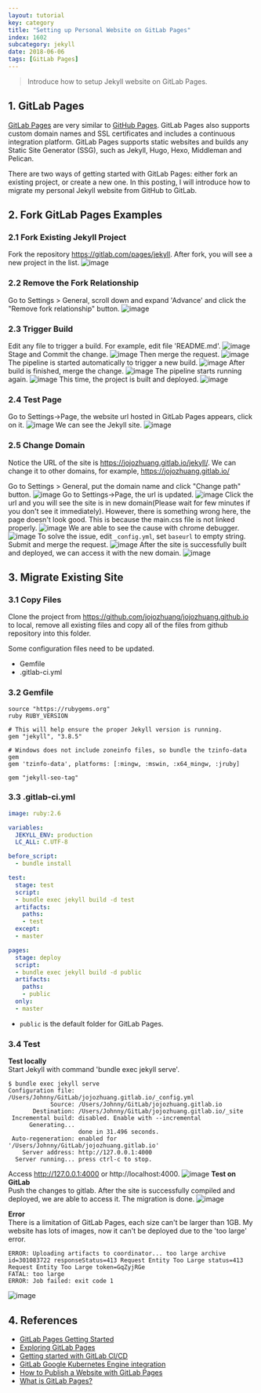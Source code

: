 ```yaml
---
layout: tutorial
key: category
title: "Setting up Personal Website on GitLab Pages"
index: 1602
subcategory: jekyll
date: 2018-06-06
tags: [GitLab Pages]
---
```


> Introduce how to setup Jekyll website on GitLab Pages.

## 1. GitLab Pages
[GitLab Pages](https://about.gitlab.com/product/pages/) are very similar to [GitHub Pages](https://pages.github.com/). GitLab Pages also supports custom domain names and SSL certificates and includes a continuous integration platform. GitLab Pages supports static websites and builds any Static Site Generator (SSG), such as Jekyll, Hugo, Hexo, Middleman and Pelican.

There are two ways of getting started with GitLab Pages: either fork an existing project, or create a new one. In this posting, I will introduce how to migrate my personal Jekyll website from GitHub to GitLab.

## 2. Fork GitLab Pages Examples
### 2.1 Fork Existing Jekyll Project
Fork the repository https://gitlab.com/pages/jekyll. After fork, you will see a new project in the list.
![image](/assets/images/jekyll/1602/fork-jekyll.png)
### 2.2 Remove the Fork Relationship
Go to Settings > General, scroll down and expand 'Advance' and click the "Remove fork relationship" button.
![image](/assets/images/jekyll/1602/remove-fork-relationship.png)
### 2.3 Trigger Build
Edit any file to trigger a build. For example, edit file 'README.md'.
![image](/assets/images/jekyll/1602/edit-readme.png)
Stage and Commit the change.
![image](/assets/images/jekyll/1602/stage-and-commit.png)
Then merge the request.
![image](/assets/images/jekyll/1602/merge-request.png)
The pipeline is started automatically to trigger a new build.
![image](/assets/images/jekyll/1602/pipeline-pending.png)
After build is finished, merge the change.
![image](/assets/images/jekyll/1602/merge-after-build.png)
The pipeline starts running again.
![image](/assets/images/jekyll/1602/pipeline-build.png)
This time, the project is built and deployed.
![image](/assets/images/jekyll/1602/pipeline-deploy.png)
### 2.4 Test Page
Go to Settings->Page, the website url hosted in GitLab Pages appears, click on it.
![image](/assets/images/jekyll/1602/settings-pages.png)
We can see the Jekyll site.
![image](/assets/images/jekyll/1602/test-website.png)
### 2.5 Change Domain
Notice the URL of the site is https://jojozhuang.gitlab.io/jekyll/. We can change it to other domains, for example, https://jojozhuang.gitlab.io/

Go to Settings > General, put the domain name and click "Change path" button.
![image](/assets/images/jekyll/1602/change-path.png)
Go to Settings->Page, the url is updated.
![image](/assets/images/jekyll/1602/domain-changed.png)
Click the url and you will see the site is in new domain(Please wait for few minutes if you don't see it immediately). However, there is something wrong here, the page doesn't look good. This is because the main.css file is not linked properly.
![image](/assets/images/jekyll/1602/new-domain.png)
We are able to see the cause with chrome debugger.
![image](/assets/images/jekyll/1602/main-css.png)
To solve the issue, edit `_config.yml`, set `baseurl` to empty string. Submit and merge the request.
![image](/assets/images/jekyll/1602/change-baseurl.png)
After the site is successfully built and deployed, we can access it with the new domain.
![image](/assets/images/jekyll/1602/test-new-domain.png)

## 3. Migrate Existing Site
### 3.1 Copy Files
Clone the project from https://github.com/jojozhuang/jojozhuang.github.io to local, remove all existing files and copy all of the files from github repository into this folder.

Some configuration files need to be updated.
* Gemfile
* .gitlab-ci.yml

### 3.2 Gemfile
```raw
source "https://rubygems.org"
ruby RUBY_VERSION

# This will help ensure the proper Jekyll version is running.
gem "jekyll", "3.8.5"

# Windows does not include zoneinfo files, so bundle the tzinfo-data gem
gem 'tzinfo-data', platforms: [:mingw, :mswin, :x64_mingw, :jruby]

gem "jekyll-seo-tag"
```
### 3.3 .gitlab-ci.yml
```yml
image: ruby:2.6

variables:
  JEKYLL_ENV: production
  LC_ALL: C.UTF-8

before_script:
  - bundle install

test:
  stage: test
  script:
  - bundle exec jekyll build -d test
  artifacts:
    paths:
    - test
  except:
  - master

pages:
  stage: deploy
  script:
  - bundle exec jekyll build -d public
  artifacts:
    paths:
    - public
  only:
  - master
```
* `public` is the default folder for GitLab Pages.

### 3.4 Test
**Test locally**  
Start Jekyll with command 'bundle exec jekyll serve'.
```raw
$ bundle exec jekyll serve
Configuration file: /Users/Johnny/GitLab/jojozhuang.gitlab.io/_config.yml
            Source: /Users/Johnny/GitLab/jojozhuang.gitlab.io
       Destination: /Users/Johnny/GitLab/jojozhuang.gitlab.io/_site
 Incremental build: disabled. Enable with --incremental
      Generating...
                    done in 31.496 seconds.
 Auto-regeneration: enabled for '/Users/Johnny/GitLab/jojozhuang.gitlab.io'
    Server address: http://127.0.0.1:4000
  Server running... press ctrl-c to stop.
```
Access http://127.0.0.1:4000 or http://localhost:4000.
![image](/assets/images/jekyll/1602/test-local.png)
**Test on GitLab**  
Push the changes to gitlab. After the site is successfully compiled and deployed, we are able to access it. The migration is done.
![image](/assets/images/jekyll/1602/test-migration.png)

**Error**  
There is a limitation of GitLab Pages, each size can't be larger than 1GB. My website has lots of images, now it can't be deployed due to the 'too large' error.
```raw
ERROR: Uploading artifacts to coordinator... too large archive  id=301083722 responseStatus=413 Request Entity Too Large status=413 Request Entity Too Large token=GqZyjRGe
FATAL: too large                                   
ERROR: Job failed: exit code 1
```
![image](/assets/images/jekyll/1602/error-too-large.png)
## 4. References
* [GitLab Pages Getting Started](https://docs.gitlab.com/ee/user/project/pages/index.html)
* [Exploring GitLab Pages](https://docs.gitlab.com/ee/user/project/pages/introduction.html)
* [Getting started with GitLab CI/CD](https://docs.GitLab.com/ee/ci/quick_start/README.html)
* [GitLab Google Kubernetes Engine integration](https://about.GitLab.com/google-cloud-platform/)
* [How to Publish a Website with GitLab Pages](https://www.youtube.com/watch?v=TWqh9MtT4Bg)
* [What is GitLab Pages?](https://about.gitlab.com/product/pages/)
